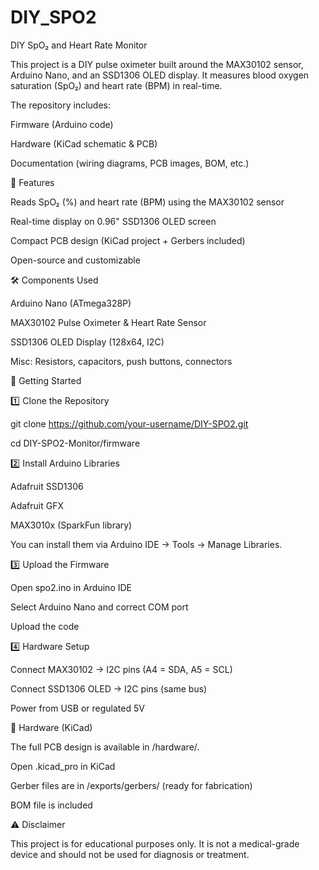 # DIY_SPO2
DIY SpO₂ and Heart Rate Monitor

This project is a DIY pulse oximeter built around the MAX30102 sensor, Arduino Nano, and an SSD1306 OLED display.
It measures blood oxygen saturation (SpO₂) and heart rate (BPM) in real-time.

The repository includes:

Firmware (Arduino code)

Hardware (KiCad schematic & PCB)

Documentation (wiring diagrams, PCB images, BOM, etc.)

🚀 Features

Reads SpO₂ (%) and heart rate (BPM) using the MAX30102 sensor

Real-time display on 0.96" SSD1306 OLED screen

Compact PCB design (KiCad project + Gerbers included)

Open-source and customizable

🛠 Components Used

Arduino Nano (ATmega328P)

MAX30102 Pulse Oximeter & Heart Rate Sensor

SSD1306 OLED Display (128x64, I2C)

Misc: Resistors, capacitors, push buttons, connectors

🔧 Getting Started

1️⃣ Clone the Repository

git clone https://github.com/your-username/DIY-SPO2.git

cd DIY-SPO2-Monitor/firmware

2️⃣ Install Arduino Libraries

Adafruit SSD1306

Adafruit GFX

MAX3010x (SparkFun library)

You can install them via Arduino IDE → Tools → Manage Libraries.

3️⃣ Upload the Firmware

Open spo2.ino in Arduino IDE

Select Arduino Nano and correct COM port

Upload the code

4️⃣ Hardware Setup

Connect MAX30102 → I2C pins (A4 = SDA, A5 = SCL)

Connect SSD1306 OLED → I2C pins (same bus)

Power from USB or regulated 5V

📐 Hardware (KiCad)

The full PCB design is available in /hardware/.

Open .kicad_pro in KiCad

Gerber files are in /exports/gerbers/ (ready for fabrication)

BOM file is included

⚠️ Disclaimer

This project is for educational purposes only.
It is not a medical-grade device and should not be used for diagnosis or treatment.
